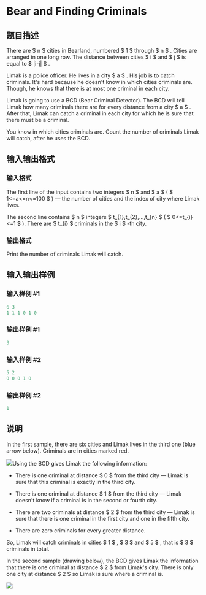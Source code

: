 # Bear and Finding Criminals

## 题目描述

There are $ n $ cities in Bearland, numbered $ 1 $ through $ n $ . Cities are arranged in one long row. The distance between cities $ i $ and $ j $ is equal to $ |i-j| $ .

Limak is a police officer. He lives in a city $ a $ . His job is to catch criminals. It's hard because he doesn't know in which cities criminals are. Though, he knows that there is at most one criminal in each city.

Limak is going to use a BCD (Bear Criminal Detector). The BCD will tell Limak how many criminals there are for every distance from a city $ a $ . After that, Limak can catch a criminal in each city for which he is sure that there must be a criminal.

You know in which cities criminals are. Count the number of criminals Limak will catch, after he uses the BCD.

## 输入输出格式

### 输入格式

The first line of the input contains two integers $ n $ and $ a $ ( $ 1<=a<=n<=100 $ ) — the number of cities and the index of city where Limak lives.

The second line contains $ n $ integers $ t_{1},t_{2},...,t_{n} $ ( $ 0<=t_{i}<=1 $ ). There are $ t_{i} $ criminals in the $ i $ -th city.

### 输出格式

Print the number of criminals Limak will catch.

## 输入输出样例

### 输入样例 #1

```cpp
6 3
1 1 1 0 1 0

```
### 输出样例 #1

```cpp
3

```
### 输入样例 #2

```cpp
5 2
0 0 0 1 0

```
### 输出样例 #2

```cpp
1

```
## 说明

In the first sample, there are six cities and Limak lives in the third one (blue arrow below). Criminals are in cities marked red.

![](https://cdn.luogu.com.cn/upload/vjudge_pic/CF680B/53b34f04c80c68b5459bb6787b79d861ce7bb49e.png)Using the BCD gives Limak the following information:

- There is one criminal at distance $ 0 $ from the third city — Limak is sure that this criminal is exactly in the third city.

- There is one criminal at distance $ 1 $ from the third city — Limak doesn't know if a criminal is in the second or fourth city.

- There are two criminals at distance $ 2 $ from the third city — Limak is sure that there is one criminal in the first city and one in the fifth city.

- There are zero criminals for every greater distance.

So, Limak will catch criminals in cities $ 1 $ , $ 3 $ and $ 5 $ , that is $ 3 $ criminals in total.

In the second sample (drawing below), the BCD gives Limak the information that there is one criminal at distance $ 2 $ from Limak's city. There is only one city at distance $ 2 $ so Limak is sure where a criminal is.

![](https://cdn.luogu.com.cn/upload/vjudge_pic/CF680B/9b09abcaba16810167119bac2c883bc8bf99b11b.png)

